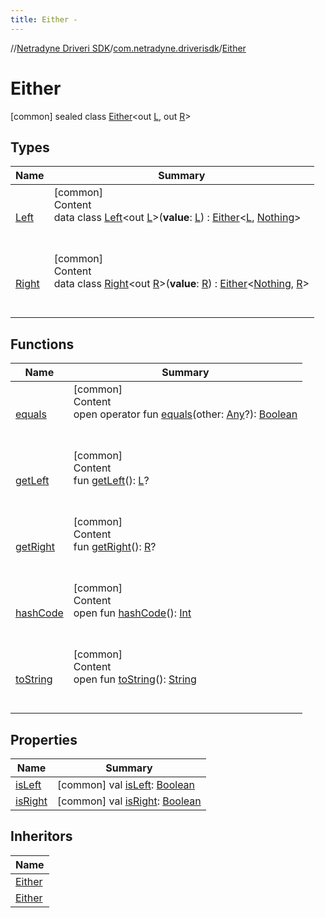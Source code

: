 ```yaml
---
title: Either -
---
```

//[Netradyne Driveri SDK](../../index.md)/[com.netradyne.driverisdk](../index.md)/[Either](index.md)



# Either  
 [common] sealed class [Either](index.md)<out [L](index.md), out [R](index.md)>   


## Types  
  
|  Name|  Summary| 
|---|---|
| <a name="com.netradyne.driverisdk/Either.Left///PointingToDeclaration/"></a>[Left](-left/index.md)| <a name="com.netradyne.driverisdk/Either.Left///PointingToDeclaration/"></a>[common]  <br>Content  <br>data class [Left](-left/index.md)<out [L](-left/index.md)>(**value**: [L](-left/index.md)) : [Either](index.md)<[L](-left/index.md), [Nothing](https://kotlinlang.org/api/latest/jvm/stdlib/kotlin/-nothing/index.html)>   <br><br><br>
| <a name="com.netradyne.driverisdk/Either.Right///PointingToDeclaration/"></a>[Right](-right/index.md)| <a name="com.netradyne.driverisdk/Either.Right///PointingToDeclaration/"></a>[common]  <br>Content  <br>data class [Right](-right/index.md)<out [R](-right/index.md)>(**value**: [R](-right/index.md)) : [Either](index.md)<[Nothing](https://kotlinlang.org/api/latest/jvm/stdlib/kotlin/-nothing/index.html), [R](-right/index.md)>   <br><br><br>


## Functions  
  
|  Name|  Summary| 
|---|---|
| <a name="kotlin/Any/equals/#kotlin.Any?/PointingToDeclaration/"></a>[equals](../../com.netradyne.driverisdk.video/-n-d-video-a-p-i/index.md#%5Bkotlin%2FAny%2Fequals%2F%23kotlin.Any%3F%2FPointingToDeclaration%2F%5D%2FFunctions%2F-1360578461)| <a name="kotlin/Any/equals/#kotlin.Any?/PointingToDeclaration/"></a>[common]  <br>Content  <br>open operator fun [equals](../../com.netradyne.driverisdk.video/-n-d-video-a-p-i/index.md#%5Bkotlin%2FAny%2Fequals%2F%23kotlin.Any%3F%2FPointingToDeclaration%2F%5D%2FFunctions%2F-1360578461)(other: [Any](https://kotlinlang.org/api/latest/jvm/stdlib/kotlin/-any/index.html)?): [Boolean](https://kotlinlang.org/api/latest/jvm/stdlib/kotlin/-boolean/index.html)  <br><br><br>
| <a name="com.netradyne.driverisdk/Either/getLeft/#/PointingToDeclaration/"></a>[getLeft](get-left.md)| <a name="com.netradyne.driverisdk/Either/getLeft/#/PointingToDeclaration/"></a>[common]  <br>Content  <br>fun [getLeft](get-left.md)(): [L](index.md)?  <br><br><br>
| <a name="com.netradyne.driverisdk/Either/getRight/#/PointingToDeclaration/"></a>[getRight](get-right.md)| <a name="com.netradyne.driverisdk/Either/getRight/#/PointingToDeclaration/"></a>[common]  <br>Content  <br>fun [getRight](get-right.md)(): [R](index.md)?  <br><br><br>
| <a name="kotlin/Any/hashCode/#/PointingToDeclaration/"></a>[hashCode](../../com.netradyne.driverisdk.video/-n-d-video-a-p-i/index.md#%5Bkotlin%2FAny%2FhashCode%2F%23%2FPointingToDeclaration%2F%5D%2FFunctions%2F-1360578461)| <a name="kotlin/Any/hashCode/#/PointingToDeclaration/"></a>[common]  <br>Content  <br>open fun [hashCode](../../com.netradyne.driverisdk.video/-n-d-video-a-p-i/index.md#%5Bkotlin%2FAny%2FhashCode%2F%23%2FPointingToDeclaration%2F%5D%2FFunctions%2F-1360578461)(): [Int](https://kotlinlang.org/api/latest/jvm/stdlib/kotlin/-int/index.html)  <br><br><br>
| <a name="kotlin/Any/toString/#/PointingToDeclaration/"></a>[toString](../../com.netradyne.driverisdk.video/-n-d-video-a-p-i/index.md#%5Bkotlin%2FAny%2FtoString%2F%23%2FPointingToDeclaration%2F%5D%2FFunctions%2F-1360578461)| <a name="kotlin/Any/toString/#/PointingToDeclaration/"></a>[common]  <br>Content  <br>open fun [toString](../../com.netradyne.driverisdk.video/-n-d-video-a-p-i/index.md#%5Bkotlin%2FAny%2FtoString%2F%23%2FPointingToDeclaration%2F%5D%2FFunctions%2F-1360578461)(): [String](https://kotlinlang.org/api/latest/jvm/stdlib/kotlin/-string/index.html)  <br><br><br>


## Properties  
  
|  Name|  Summary| 
|---|---|
| <a name="com.netradyne.driverisdk/Either/isLeft/#/PointingToDeclaration/"></a>[isLeft](is-left.md)| <a name="com.netradyne.driverisdk/Either/isLeft/#/PointingToDeclaration/"></a> [common] val [isLeft](is-left.md): [Boolean](https://kotlinlang.org/api/latest/jvm/stdlib/kotlin/-boolean/index.html)   <br>
| <a name="com.netradyne.driverisdk/Either/isRight/#/PointingToDeclaration/"></a>[isRight](is-right.md)| <a name="com.netradyne.driverisdk/Either/isRight/#/PointingToDeclaration/"></a> [common] val [isRight](is-right.md): [Boolean](https://kotlinlang.org/api/latest/jvm/stdlib/kotlin/-boolean/index.html)   <br>


## Inheritors  
  
|  Name| 
|---|
| <a name="com.netradyne.driverisdk/Either.Left///PointingToDeclaration/"></a>[Either](-left/index.md)
| <a name="com.netradyne.driverisdk/Either.Right///PointingToDeclaration/"></a>[Either](-right/index.md)

